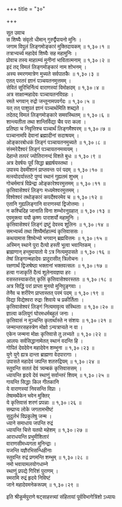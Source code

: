 +++
title = "३०"

+++

सूत उवाच  
स शिष्यैः संवृतो धीमान् गुरुर्द्वैपायनो मुनिः ।  
जगाम विपुलं लिङ्गमोङ्कारं मुक्तिदायकम् ॥ १,३०।१ ॥  
तत्राभ्यर्च्य महादेवं शिष्यैः सह महामुनिः ।  
प्रोवाच तस्य माहात्म्यं मुनीनां भावितात्मनाम् ॥ १,३०।२ ॥  
इदं तद् विमलं लिङ्गमोङ्कारं नाम शोभनम् ।  
अस्य स्मरणमात्रेण मुच्यते सर्वपातकैः ॥ १,३०।३ ॥  
एतत् परतरं ज्ञानं पञ्चयतनमुत्तमम् ।  
सेवितं सूरिभिर्नित्यं वाराणस्यां विमोक्षदम् ॥ १,३०।४ ॥  
अत्र साक्षान्महादेवः पञ्चायतनविग्रहः ।  
रमते भगवान् रुद्रो जन्तूनामपवर्गदः ॥ १,३०।५ ॥  
यत् तत् पाशुपतं ज्ञानं पञ्चार्थमिति शब्द्यते ।  
तदेतद् विमलं लिङ्गमोङ्कारे समवस्थितम् ॥ १,३०।६ ॥  
शान्त्यतीता तथा शान्तिर्विद्या चैव परा कला ।  
प्रतिष्ठा च निवृत्तिश्च पञ्चार्थं लिङ्गमैश्वरम् ॥ १,३०।७ ॥  
पञ्चानामपि देवानां ब्रह्मादीनां सदाश्रयम् ।  
ओङ्कारबोधकं लिङ्गं पञ्चायतनमुच्यते ॥ १,३०।८ ॥  
संस्मरेदैश्वरं लिङ्गं पञ्चायतनमव्ययम् ।  
देहान्ते तत्परं ज्योतिरानन्दं विशते बुधः ॥ १,३०।९ ॥  
अत्र देवर्षयः पूर्वं सिद्धा ब्रह्मर्षयस्तथा ।  
उपास्य देवमीशानं प्राप्तवन्तः परं पदम् ॥ १,३०।१० ॥  
मत्स्योदर्यास्तटे पुण्यं स्थानं गुह्यतमं शुभम् ।  
गोचर्ममात्रं विप्रेन्द्रा ओङ्कारेश्वरमुत्तमम् ॥ १,३०।११ ॥  
कृत्तिवासेश्वरं लिङ्गः मध्यमेश्वरमुत्तमम् ।  
विश्वेश्वरं तथोङ्कारं कपर्देश्वरमेव च ॥ १,३०।१२ ॥  
एतानि गुह्यलिङ्गानि वाराणस्यां द्विजोत्तमाः ।  
न कश्चिदिह जानाति विना शम्भोरनुग्रहात् ॥ १,३०।१३ ॥  
एवमुक्त्वा ययौ कृष्णः पाराशर्यो महामुनिः ।  
कृत्तिवासेश्वरं लिङ्गं द्रष्टुं देवस्य शूलिनः ॥ १,३०।१४ ॥  
समभ्यर्च्य तथा शिष्यैर्माहात्म्यं कृत्तिवाससः ।  
कथयामास शिष्येभ्यो भगवान् ब्रह्मवित्तमः ॥ १,३०।१५ ॥  
अस्मिन् स्थाने पुरा दैत्यो हस्ती भूत्वा भवान्तिकम् ।  
ब्राह्मणान् हन्तुमायातो ये ऽत्र नित्यमुपासते ॥ १,३०।१६ ॥  
तेषां लिङ्गान्महादेवः प्रादुरासीत् त्रिलोचनः ।  
रक्षणार्थं द्विजश्रेष्ठा भक्तानां भक्तवत्सलः ॥ १,३०।१७ ॥  
हत्वा गजाकृतिं दैत्यं शूलेनावज्ञया हरः ।  
वसस्तस्याकरोत् कृत्तिं कृत्तिवासेश्वरस्ततः ॥ १,३०।१८ ॥  
अत्र सिद्धिं परां प्राप्ता मुनयो मुनिपुङ्गवाः ।  
तेनैव च शरीरेण प्राप्तास्तत् परमं पदम् ॥ १,३०।१९ ॥  
विद्या विद्येश्वरा रुद्राः शिवाये च प्रकीर्तिताः ।  
कृत्तिवासेश्वरं लिङ्गं नित्यमावृत्य संस्थिताः ॥ १,३०।२० ॥  
ज्ञात्वा कलियुगं घोरमधर्मबहुलं जनाः ।  
कृत्तिवासं न मुञ्चन्ति कृतार्थास्ते न संशयः ॥ १,३०।२१ ॥  
जन्मान्तरसहस्त्रेण मोक्षो ऽन्यत्राप्यते न वा ।  
एकेन जन्मना मोक्षः कृत्तिवासे तु लभ्यते ॥ १,३०।२२ ॥  
आलयः सर्वसिद्धानामेतत् स्थानं वदन्ति हि ।  
गोपितं देवदेवेन महादेवेन शम्भुना ॥ १,३०।२३ ॥  
युगे युगे ह्यत्र दान्ता ब्राह्मणा वेदपारागाः ।  
उपासते महादेवं जपन्ति शतरुद्रियम् ॥ १,३०।२४ ॥  
स्तुवन्ति सततं देवं त्र्यम्बकं कृत्तिवाससम् ।  
ध्यायन्ति हृदये देवं स्थाणुं सर्वान्तरं शिवम् ॥ १,३०।२५ ॥  
गायन्ति सिद्धाः किल गीतकानि  
ये वाराणस्यां निवसन्ति विप्राः ।  
तेषामथैकेन भवेन मुक्तिर्  
ये कृत्तिवासं शरणं प्रपन्नाः ॥ १,३०।२६ ॥  
सम्प्राप्य लोके जगतामभीष्टं  
सुदुर्लभं विप्रकुलेषु जन्म ।  
ध्याने समाधाय जपन्ति रुद्रं  
ध्यायन्ति चित्ते यतयो महेशम् ॥ १,३०।२७ ॥  
आराधयन्ति प्रभुमीशितारं  
वाराणसीमध्यगता मुनिन्द्राः ।  
यजन्ति यज्ञैरभिसन्धिहीनाः  
स्तुवन्ति रुद्रं प्रणमन्ति शम्भुम् ॥ १,३०।२८ ॥  
नमो भवायामलयोगधाम्ने  
स्थाणुं प्रपद्ये गिरिशं पुराणम् ।  
स्मरामि रुद्रं हृदये निविष्टं  
जाने महादेवमनेकरूपम् ॥ १,३०।२९ ॥  
    
इति श्रीकूर्मपुराणे षट्साहस्त्र्यां संहितायां पूर्वविभागेत्रिंशो ऽध्यायः
